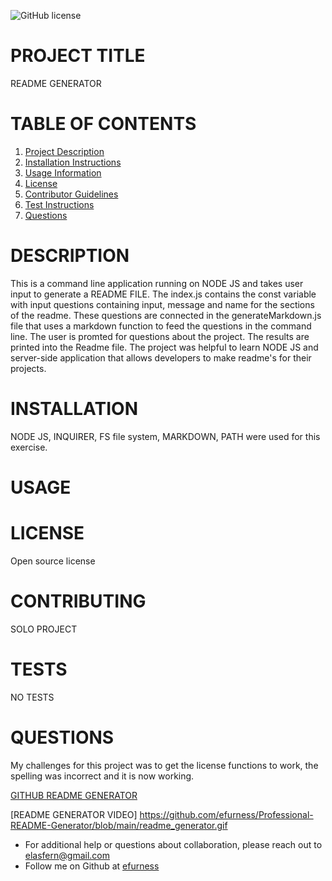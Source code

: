 ![GitHub license](https://img.shields.io/badge/license-undefined-blue.svg)
# PROJECT TITLE 
README GENERATOR
# TABLE OF CONTENTS 

1. [Project Description](#project-description)
2. [Installation Instructions](#installation)
3. [Usage Information](#usage)
4. [License](#license)
5. [Contributor Guidelines](#contributors)
6. [Test Instructions](#tests)
7. [Questions](#questions)

# DESCRIPTION 

This is a command line application running on NODE JS and takes user input to generate a README FILE.  The index.js contains the const variable with input questions containing input, message and name for the sections of the readme.  These questions are connected in the generateMarkdown.js file that uses a markdown function to feed the questions in the command line. The user is promted for questions about the project.  The results are printed into the Readme file.  The project was helpful to learn NODE JS and server-side application that allows developers to make readme's for their projects. 

# INSTALLATION 

NODE JS, INQUIRER, FS file system, MARKDOWN, PATH were used for this exercise.

# USAGE 
 
# LICENSE 

Open source license

# CONTRIBUTING 

SOLO PROJECT

# TESTS 

NO TESTS
 
# QUESTIONS 

My challenges for this project was to get the license functions to work, the spelling was incorrect and it is now working.  

[GITHUB README GENERATOR](https://github.com/efurness/Professional-README-Generator.git)

[README GENERATOR VIDEO] https://github.com/efurness/Professional-README-Generator/blob/main/readme_generator.gif

* For additional help or questions about collaboration, please reach out to elasfern@gmail.com
* Follow me on Github at [efurness](http://github.com/efurness)